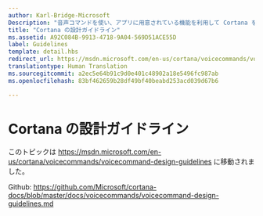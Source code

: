 ```yaml
---
author: Karl-Bridge-Microsoft
Description: "音声コマンドを使い、アプリに用意されている機能を利用して Cortana を拡張します。"
title: "Cortana の設計ガイドライン"
ms.assetid: A92C084B-9913-4718-9A04-569D51ACE55D
label: Guidelines
template: detail.hbs
redirect_url: https://msdn.microsoft.com/en-us/cortana/voicecommands/voicecommand-design-guidelines
translationtype: Human Translation
ms.sourcegitcommit: a2ec5e64b91c9d0e401c48902a18e5496fc987ab
ms.openlocfilehash: 83bf462659b28df49bf40beabd253acd039d67b6

---
```


# Cortana の設計ガイドライン

このトピックは https://msdn.microsoft.com/en-us/cortana/voicecommands/voicecommand-design-guidelines に移動されました。

Github: https://github.com/Microsoft/cortana-docs/blob/master/docs/voicecommands/voicecommand-design-guidelines.md



<!--HONumber=Jul16_HO1-->


